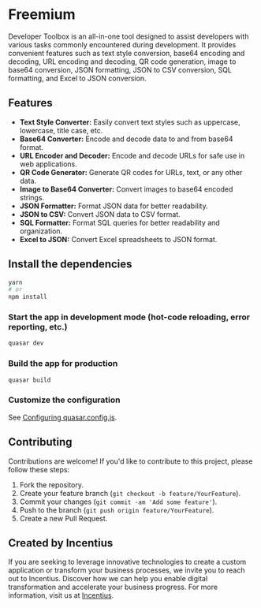 # Freemium

Developer Toolbox is an all-in-one tool designed to assist developers with various tasks commonly encountered during development. It provides convenient features such as text style conversion, base64 encoding and decoding, URL encoding and decoding, QR code generation, image to base64 conversion, JSON formatting, JSON to CSV conversion, SQL formatting, and Excel to JSON conversion.

## Features

- **Text Style Converter:** Easily convert text styles such as uppercase, lowercase, title case, etc.
- **Base64 Converter:** Encode and decode data to and from base64 format.
- **URL Encoder and Decoder:** Encode and decode URLs for safe use in web applications.
- **QR Code Generator:** Generate QR codes for URLs, text, or any other data.
- **Image to Base64 Converter:** Convert images to base64 encoded strings.
- **JSON Formatter:** Format JSON data for better readability.
- **JSON to CSV:** Convert JSON data to CSV format.
- **SQL Formatter:** Format SQL queries for better readability and organization.
- **Excel to JSON:** Convert Excel spreadsheets to JSON format.

## Install the dependencies

```bash
yarn
# or
npm install
```

### Start the app in development mode (hot-code reloading, error reporting, etc.)

```bash
quasar dev
```

### Build the app for production

```bash
quasar build
```

### Customize the configuration

See [Configuring quasar.config.js](https://v2.quasar.dev/quasar-cli-vite/quasar-config-js).


## Contributing

Contributions are welcome! If you'd like to contribute to this project, please follow these steps:

1. Fork the repository.
2. Create your feature branch (`git checkout -b feature/YourFeature`).
3. Commit your changes (`git commit -am 'Add some feature'`).
4. Push to the branch (`git push origin feature/YourFeature`).
5. Create a new Pull Request.

## Created by Incentius

If you are seeking to leverage innovative technologies to create a custom application or transform your business
processes, we invite you to reach out to Incentius. Discover how we can help you enable digital transformation and
accelerate your business progress. For more information, visit us at [Incentius](https://www.incentius.com/).

